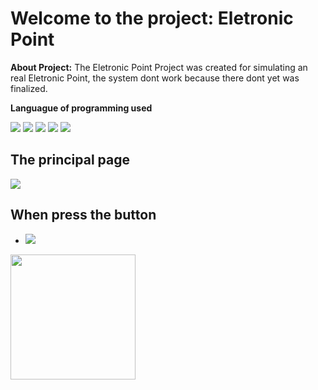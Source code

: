 # Welcome to the project: Eletronic Point

**About Project:**
The Eletronic Point Project was created for simulating an real Eletronic Point, the system dont work because there dont yet was finalized.

**Languague of programming used**
<div>
<img src="https://img.shields.io/badge/html-f06529?style=for-the-badge&logo=html5&logoColor=white">
<img src="https://img.shields.io/badge/css-2965f1?style=for-the-badge&logo=css3&logoColor=white">
<img src="https://img.shields.io/badge/scss-e31b5f?style=for-the-badge&logo=sass&logoColor=white">
<img src="https://img.shields.io/badge/jQuery-01021a?style=for-the-badge&logo=jquery&logoColor=white">
<img src="https://img.shields.io/badge/javascript-F0DB4F?style=for-the-badge&logo=javascript&logoColor=black">
</div>

 ## The principal page
 <img src="https://i.ibb.co/ww7gXKL/Screenshot-2023-06-28-09-24-13.png">
 
## When press the button 
* <img src ="https://i.ibb.co/Nx1Brj6/Screenshot-2023-06-28-09-24-24.png">

 <img src="https://media.tenor.com/xTHYb1hgDHgAAAAC/excited-parrot.gif" width="200px">